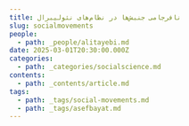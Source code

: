 ```yaml
---
title: نافرجامی جنبش‌ها در نظام‌های نئولیبرال
slug: socialmovements
people:
  - path: _people/alitayebi.md
date: 2025-03-01T20:30:00.000Z
categories:
  - path: _categories/socialscience.md
contents:
  - path: _contents/article.md
tags:
  - path: _tags/social-movements.md
  - path: _tags/asefbayat.md
---
```



